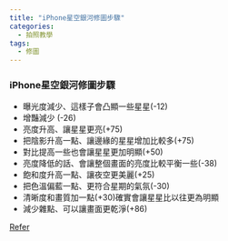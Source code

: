 ```yaml
---
title: "iPhone星空銀河修圖步驟"
categories:
  - 拍照教學
tags:
  - 修圖
---
```

### iPhone星空銀河修圖步驟
- 曝光度減少、這樣子會凸顯一些星星(-12)
- 增豔減少 (-26)
- 亮度升高、讓星星更亮(+75)
- 把陰影升高一點、讓邊緣的星星增加比較多(+75)
- 對比提高一些也會讓星星更加明顯(+50)
- 亮度降低的話、會讓整個畫面的亮度比較平衡一些(-38)
- 飽和度升高一點、讓夜空更美麗(+25)
- 把色溫偏藍一點、更符合星期的氣氛(-30)
- 清晰度和畫質加一點(+30)確實會讓星星比以往更為明顯
- 減少雜點、可以讓畫面更乾淨(+86)

[Refer](https://www.youtube.com/watch?v=PALKhUihHYA&t=186s&ab_channel=%E8%88%88%E8%B6%A3%E4%BD%BF%E7%84%B6%E7%9A%84%E6%94%9D%E5%BD%B1%E5%B8%AB) 
